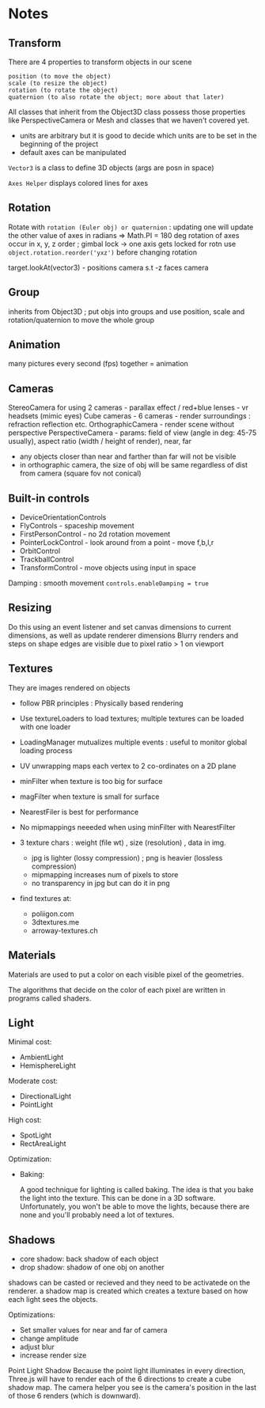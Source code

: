 # Notes

## Transform
There are 4 properties to transform objects in our scene
```
position (to move the object)
scale (to resize the object)
rotation (to rotate the object)
quaternion (to also rotate the object; more about that later)
```
All classes that inherit from the Object3D class possess those properties like PerspectiveCamera or Mesh and classes that we haven't covered yet.

 - units are arbitrary but it is good to decide which units are to be set in the beginning of the project
 - default axes can be manipulated

```Vector3``` is a class to define 3D objects (args are posn in space)

```Axes Helper``` displays colored lines for axes

## Rotation
Rotate with ```rotation (Euler obj) or quaternion``` : updating one will update the other 
value of axes in radians => Math.PI = 180 deg
rotation of axes occur in x, y, z order ; gimbal lock -> one axis gets locked for rotn
use ```object.rotation.reorder('yxz')``` before changing rotation

target.lookAt(vector3) - positions camera s.t -z faces camera

## Group
inherits from Object3D ; put objs into groups and use position, scale and rotation/quaternion to move the whole group

## Animation
many pictures every second (fps) together = animation

## Cameras
StereoCamera for using 2 cameras - parallax effect / red+blue lenses - vr headsets (mimic eyes)
Cube cameras - 6 cameras - render surroundings : refraction reflection etc.
OrthographicCamera - render scene without perspective
PerspectiveCamera - params: field of view (angle in deg: 45-75 usually), aspect ratio (width / height of render), near, far 
 - any objects closer than near and farther than far will not be visible
 - in orthographic camera, the size of obj will be same regardless of dist from camera (square fov not conical)

## Built-in controls
 - DeviceOrientationControls
 - FlyControls - spaceship movement
 - FirstPersonControl - no 2d rotation movement
 - PointerLockControl - look around from a point - move f,b,l,r
 - OrbitControl
 - TrackballControl
 - TransformControl - move objects using input in space

 Damping : smooth movement ```controls.enableDamping = true```

## Resizing
Do this using an event listener and set canvas dimensions to current dimensions, as well as update renderer dimensions
Blurry renders and steps on shape edges are visible due to pixel ratio > 1 on viewport

## Textures
They are images rendered on objects
 - follow PBR principles : Physically based rendering
 - Use textureLoaders to load textures; multiple textures can be loaded with one loader
 - LoadingManager mutualizes multiple events : useful to monitor global loading process

 - UV unwrapping maps each vertex to 2 co-ordinates on a 2D plane
 - minFilter when texture is too big for surface
 - magFilter when texture is small for surface
 - NearestFiler is best for performance
 - No mipmappings neeeded when using minFilter with NearestFilter
 - 3 texture chars : weight (file wt) , size (resolution) , data in img.
    - jpg is lighter (lossy compression) ; png is heavier (lossless compression)
    - mipmapping increases num of pixels to store
    - no transparency in jpg but can do it in png
 - find textures at:
    - poliigon.com
    - 3dtextures.me
    - arroway-textures.ch

## Materials

Materials are used to put a color on each visible pixel of the geometries.

The algorithms that decide on the color of each pixel are written in programs called shaders.

## Light

Minimal cost:
 - AmbientLight
 - HemisphereLight


Moderate cost:
 - DirectionalLight
 - PointLight


High cost:
   - SpotLight
   - RectAreaLight

Optimization:
 - Baking:

      A good technique for lighting is called baking. The idea is that you bake the light into the texture. This can be done in a 3D software. Unfortunately, you won't be able to move the lights, because there are none and you'll probably need a lot of textures.

## Shadows
 - core shadow: back shadow of each object
 - drop shadow: shadow of one obj on another

shadows can be casted or recieved and they need to be activatede on the renderer.
a shadow map is created which creates a texture based on how each light sees the objects. 

Optimizations:
 - Set smaller values for near and far of camera
 - change amplitude
 - adjust blur
 - increase render size

Point Light Shadow
Because the point light illuminates in every direction, Three.js will have to render each of the 6 directions to create a cube shadow map. The camera helper you see is the camera's position in the last of those 6 renders (which is downward).
